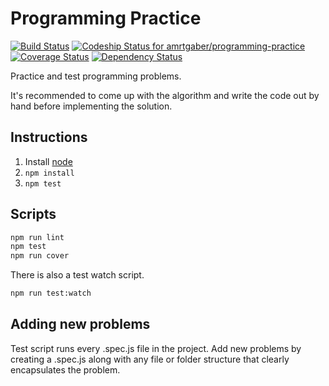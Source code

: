 # Programming Practice

[![Build Status](https://travis-ci.org/amrtgaber/programming-practice.svg?branch=master)](https://travis-ci.org/amrtgaber/programming-practice) [ ![Codeship Status for amrtgaber/programming-practice](https://app.codeship.com/projects/2d04db70-c14f-0133-84a7-7a084011ffad/status?branch=master)](https://app.codeship.com/projects/137470) [![Coverage Status](https://coveralls.io/repos/github/amrtgaber/programming-practice/badge.svg?branch=master)](https://coveralls.io/github/amrtgaber/programming-practice?branch=master) [![Dependency Status](https://gemnasium.com/badges/github.com/amrtgaber/programming-practice.svg)](https://gemnasium.com/github.com/amrtgaber/programming-practice)


Practice and test programming problems.

It's recommended to come up with the algorithm and write the code out by hand before implementing the solution.

## Instructions

1. Install [node](https://nodejs.org)
2. `npm install`
3. `npm test`

## Scripts

```bash
npm run lint
npm test
npm run cover
```

There is also a test watch script.

```bash
npm run test:watch
```

## Adding new problems

Test script runs every .spec.js file in the project. Add new problems by creating a .spec.js along with any file or folder structure that clearly encapsulates the problem.
